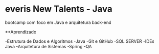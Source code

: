 ﻿# everis New Talents - Java
bootcamp com foco em Java e arquitetura back-end


**Aprendizado

-Estrutura de Dados e Algoritmos
-Java
-Git e GitHub
-SQL SERVER
-IDEs Java
-Arquitetura de Sistemas
-Spring
-QA
